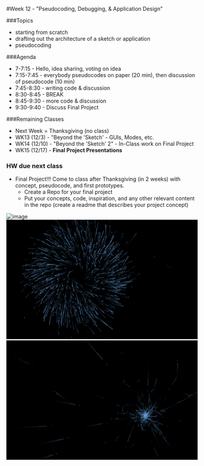 #Week 12 - "Pseudocoding, Debugging, & Application Design"

###Topics

* starting from scratch
* drafting out the architecture of a sketch or application
* pseudocoding

###Agenda

* 7-7:15 - Hello, idea sharing, voting on idea
* 7:15-7:45 - everybody pseudocodes on paper (20 min), then discussion of pseudocode (10 min)
* 7:45-8:30 - writing code & discussion
* 8:30-8:45 - BREAK
* 8:45-9:30 - more code & discussion
* 9:30-9:40 - Discuss Final Project

###Remaining Classes
* Next Week = Thanksgiving (no class)
* WK13 (12/3) - "Beyond the 'Sketch' - GUIs, Modes, etc.
* WK14 (12/10) - "Beyond the 'Sketch' 2" - In-Class work on Final Project
* WK15 (12/17) - **Final Project Presentations**



### HW due next class

* Final Project!!! Come to class after Thanksgiving (in 2 weeks) with concept, pseudocode, and first prototypes.
	* Create a Repo for your final project
	* Put your concepts, code, inspiration, and any other relevant content in the repo (create a readme that describes your project concept) 

![image](/1.png)
![image](2.png)
![image](3.png)